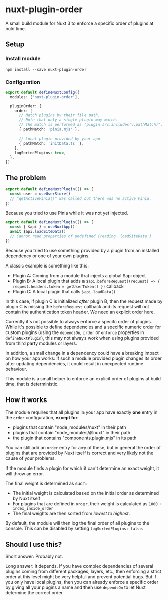 # nuxt-plugin-order

A small build module for Nuxt 3 to enforce a specific order of plugins at buld
time.

## Setup

### Install module

```
npm install --save nuxt-plugin-order
```

### Configuration

```typescript
export default defineNuxtConfig({
  modules: ['nuxt-plugin-order'],

  pluginOrder: {
    order: [
      // Match plugins by their file path.
      // Note that only a single plugin may match.
      // The match is performed as "plugin.src.includes(v.pathMatch)".
      { pathMatch: 'pinia.mjs' },

      // Local plugin provided by your app.
      { pathMatch: 'initData.ts' },
    ],
    logSortedPlugins: true,
  },
})
```

## The problem

```typescript
export default defineNuxtPlugin(() => {
  const user = useUserStore()
  // "getActivePinia()" was called but there was no active Pinia.
})
```

Because you tried to use Pinia while it was not yet injected.

```typescript
export default defineNuxtPlugin(() => {
  const { $api } = useNuxtApp()
  await $api.loadSiteData()
  // Cannot read properties of undefined (reading 'loadSiteData')
})
```

Because you tried to use something provided by a plugin from an installed
dependency or one of your own plugins.

A classic example is something like this:

- Plugin A: Coming from a module that injects a global $api object
- Plugin B: A local plugin that adds a
  `$api.beforeRequest((request) => { request.headers.token = getUserToken() })`
  callback
- Plugin C: A local plugin that calls `$api.loadData()`

In this case, if plugin C is initialized _after_ plugin B, then the request made
by plugin C is missing the `beforeRequest` callback and its request will not
contain the authentication token header. We need an explicit order here.

Currently it's not possible to always enforce a specifc order of plugins. While
it's possible to define dependencies and a specific numeric order for custom
plugins (using the `dependsOn`, `order` or `enforce` properties in
`defineNuxtPlugin`), this may not always work when using plugins provided from
third party modules or layers.

In addition, a small change in a dependency could have a breaking impact on how
your app works: If such a module provided plugin changes its order after
updating dependencies, it could result in unexpected runtime behaviour.

This module is a small helper to enforce an explicit order of plugins at build
time, that is deterministic.

## How it works

The module requires that all plugins in your app have exactly **one** entry in
the `order` configuration, **except for**:

- plugins that contain "node_modules/nuxt" in their path
- plugins that contain "node_modules/@nuxt" in their path
- the plugin that contains "components.plugin.mjs" in its path

You can still add an `order` entry for any of these, but in general the order of
plugins that are provided by Nuxt itself is correct and very likely not the
cause of your problems.

If the module finds a plugin for which it can't determine an exact weight, it
will throw an error.

The final weight is determined as such:

- The initial weight is calculated based on the initial order as determined by
  Nuxt itself
- For plugins that are defined in `order`, their weight is calculated as
  `1000 + index_inside_order`
- The final weights are then sorted from _lowest to highest_.

By default, the module will then log the final order of all plugins to the
console. This can be disabled by setting `logSortedPlugins: false`.

## Should I use this?

Short answer: Probably not.

Long answer: It depends. If you have complex dependencies of several plugins
coming from different packages, layers, etc., then enforcing a strict order at
this level might be very helpful and prevent potential bugs. But if you only
have local plugins, then you can already enforce a specific order by giving all
your plugins a name and then use `dependsOn` to let Nuxt determine the correct
order.
